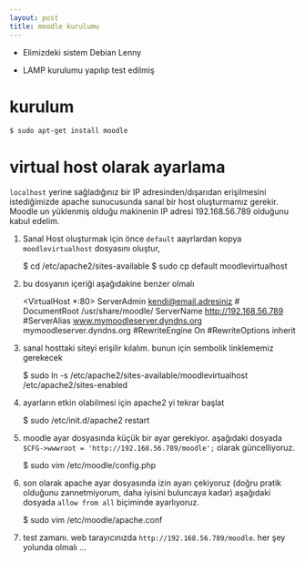 ```yaml
---
layout: post
title: moodle kurulumu
---
```


- Elimizdeki sistem Debian Lenny

- LAMP kurulumu yapılıp test edilmiş

# kurulum

	$ sudo apt-get install moodle

# virtual host olarak ayarlama

`localhost` yerine sağladığınız bir IP adresinden/dışarıdan erişilmesini istediğimizde apache sunucusunda sanal bir host oluşturmamız gerekir. Moodle un yüklenmiş olduğu makinenin IP adresi 192.168.56.789 olduğunu kabul edelim.

1. Sanal Host oluşturmak için önce `default` aayrlardan kopya `moodlevirtualhost` dosyasını oluştur,

	$ cd /etc/apache2/sites-available
	$ sudo cp default moodlevirtualhost

2. bu dosyanın içeriği aşağıdakine benzer olmalı

	<VirtualHost *:80>
	    ServerAdmin kendi@email.adresiniz
	    #
	    DocumentRoot /usr/share/moodle/
	    ServerName http://192.168.56.789
	    #ServerAlias www.mymoodleserver.dyndns.org mymoodleserver.dyndns.org
	    #RewriteEngine On
	    #RewriteOptions inherit
	</VirtualHost>

3. sanal hosttaki siteyi erişilir kılalım. bunun için sembolik linklememiz gerekecek

	$ sudo ln -s /etc/apache2/sites-available/moodlevirtualhost /etc/apache2/sites-enabled

4. ayarların etkin olabilmesi için apache2 yi tekrar başlat

	$ sudo /etc/init.d/apache2 restart

5. moodle ayar dosyasında küçük bir ayar gerekiyor. aşağıdaki dosyada `$CFG->wwwroot = 'http://192.168.56.789/moodle';` olarak güncelliyoruz.

	$ sudo vim /etc/moodle/config.php

6. son olarak apache ayar dosyasında izin ayarı çekiyoruz (doğru pratik olduğunu zannetmiyorum, daha iyisini buluncaya kadar) aşağıdaki dosyada `allow from all` biçiminde ayarlıyoruz.

	$ sudo vim /etc/moodle/apache.conf

7. test zamanı. web tarayıcınızda `http://192.168.56.789/moodle`. her şey yolunda olmalı ...


